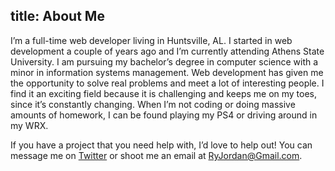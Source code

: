 title: About Me
------------------------------------
<!-- en-US:+ -->

I’m a full-time web developer living in Huntsville, AL. I started in web development a couple of years ago and I’m currently attending Athens State University. I am pursuing my bachelor’s degree in computer science with a minor in information systems management. Web development has given me the opportunity to solve real problems and meet a lot of interesting people. I find it an exciting field because it is challenging and keeps me on my toes, since it’s constantly changing. When I’m not coding or doing massive amounts of homework, I can be found playing my PS4 or driving around in my WRX.

If you have a project that you need help with, I’d love to help out! You can message me on [Twitter](https://twitter.com/ryanjordandev) or shoot me an email at [RyJordan@Gmail.com](mailto:ryjordan@gmail.com).